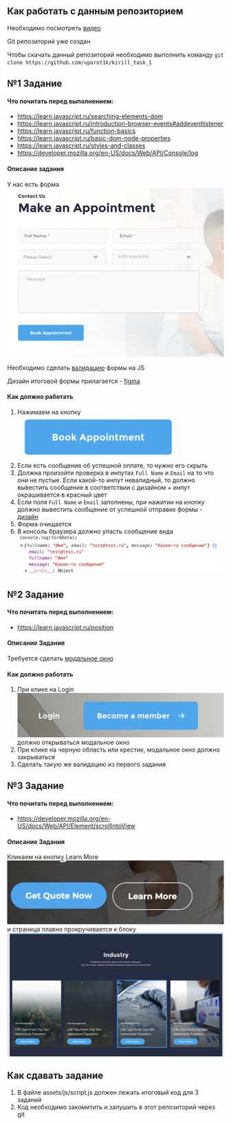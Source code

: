 ## Как работать с данным репозиторием

Необходимо посмотреть [видео](https://www.youtube.com/watch?v=5EIfStQNDD4&ab_channel=ITVDN)

Git репозиторий уже создан

Чтобы скачать данный репозиторий необходимо выполнить команду `git clone https://github.com/uporot1k/kirill_task_1`

## №1 Задание

#### Что почитать перед выполнением:
- https://learn.javascript.ru/searching-elements-dom
- https://learn.javascript.ru/introduction-browser-events#addeventlistener
- https://learn.javascript.ru/function-basics
- https://learn.javascript.ru/basic-dom-node-properties
- https://learn.javascript.ru/styles-and-classes
- https://developer.mozilla.org/en-US/docs/Web/API/Console/log

#### Описание задания

У нас есть форма ![](./task/form.png)

Необходимо сделать [валидацию](https://developer.mozilla.org/ru/docs/Learn/Forms/Form_validation) формы на JS

Дизайн итоговой формы прилагается - [figma](https://www.figma.com/file/SMj8GBKQijAq2YJo869F3t/Insurantly---insurance-agency-html5-website-template-(Community)?node-id=105%3A37)

#### Как должно работать

1) Нажимаем на кнопку ![](./task/button.png)
2) Если есть сообщение об успешной оплате, то нужно его скрыть
3) Должна произойти проверка в инпутах `Full Name` и `Email` на то что они не пустые. Если какой-то инпут невалидный, то должно вывестить сообщение в соответствии с дизайном + инпут окрашивается в красный цвет
4) Если поля `Full Name` и `Email` заполнены, при нажитии на кнопку должно вывестить сообщение от успешной отправке формы - [дизайн](https://www.figma.com/file/SMj8GBKQijAq2YJo869F3t/Insurantly---insurance-agency-html5-website-template-(Community)?node-id=106%3A2)
5) Форма очищается
6) В консоль браузера должно упасть сообщение вида ![](./task/console.png)

## №2 Задание

#### Что почитать перед выполнением:
- https://learn.javascript.ru/position

#### Описание Задания
Требуется сделать [модальное окно](https://www.figma.com/file/SMj8GBKQijAq2YJo869F3t/Insurantly---insurance-agency-html5-website-template-(Community)?node-id=101%3A2)

#### Как должно работать 
1) При клике на Login ![](./task/login.png) должно открываться модальное окно
2) При клике на черную область или крестик, модальное окно должно закрываться
3) Сделать такую же валидацию из первого задания


## №3 Задание

#### Что почитать перед выполнением:
- https://developer.mozilla.org/en-US/docs/Web/API/Element/scrollIntoView

#### Описание Задания
Кликаем на кнопку Learn More ![](./task/scroll.png) и страница плавно прокручивается к блоку ![](./task/industry.png)

## Как сдавать задание

1) В файле assets/js/script.js должен лежать итоговый код для 3 заданий
2) Код необходимо закомитить и запушить в этот репозиторий через git